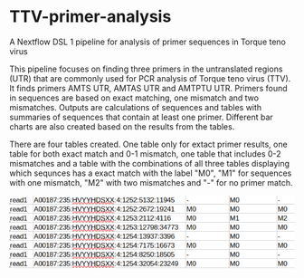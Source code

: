 # TTV-primer-analysis
A  Nextflow DSL 1 pipeline for analysis of primer sequences in Torque teno virus

This pipeline focuses on finding three primers in the untranslated regions (UTR) that are commonly used for PCR analysis of Torque teno virus (TTV). 
It finds primers AMTS UTR, AMTAS UTR and AMTPTU UTR. Primers found in sequences are based on exact matching, one mismatch and two mismatches. 
Outputs are calculations of sequences and tables with summaries of sequences that contain at least one primer. 
Different bar charts are also created based on the results from the tables.

There are four tables created. One table only for extact primer results, one table for both exact match and 0-1 mismatch, 
one table that includes 0-2 mismatches and a table with the combinations of all three tables displaying which sequnces has a exact match with the label "M0", 
"M1" for sequences with one mismatch, "M2" with two mismatches and "-" for no primer match. 

![alt text](/img/ttv_primer_comb_table.png)

